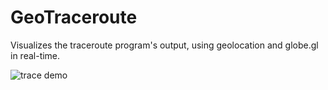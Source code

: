 # GeoTraceroute
Visualizes the traceroute program's output, using geolocation and globe.gl in real-time.

![trace demo](https://media.giphy.com/media/Wigfa8b3ouGPqguISn/giphy-downsized-large.gif)
